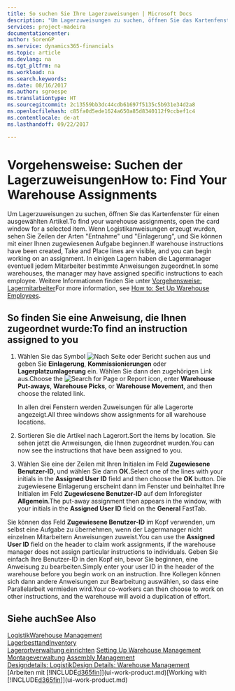 ```yaml
---
title: So suchen Sie Ihre Lagerzuweisungen | Microsoft Docs
description: "Um Lagerzuweisungen zu suchen, öffnen Sie das Kartenfenster für einen ausgewählten Artikel. Wenn Logistikanweisungen erzeugt wurden, sehen Sie Zeilen der Arten \"Entnahme\" und \"Einlagerung\", und Sie können mit einer Ihnen zugewiesenen Aufgabe beginnen. In einigen Lagern haben die Lagermanager eventuell jedem Mitarbeiter bestimmte Anweisungen zugeordnet."
services: project-madeira
documentationcenter: 
author: SorenGP
ms.service: dynamics365-financials
ms.topic: article
ms.devlang: na
ms.tgt_pltfrm: na
ms.workload: na
ms.search.keywords: 
ms.date: 08/16/2017
ms.author: sgroespe
ms.translationtype: HT
ms.sourcegitcommit: 2c13559bb3dc44cdb61697f5135c5b931e34d2a8
ms.openlocfilehash: c85fa0d5ede1624a650a85d8340112f9ccbef1c4
ms.contentlocale: de-at
ms.lasthandoff: 09/22/2017

---
```

# <a name="how-to-find-your-warehouse-assignments"></a><span data-ttu-id="d595d-105">Vorgehensweise: Suchen der Lagerzuweisungen</span><span class="sxs-lookup"><span data-stu-id="d595d-105">How to: Find Your Warehouse Assignments</span></span>
<span data-ttu-id="d595d-106">Um Lagerzuweisungen zu suchen, öffnen Sie das Kartenfenster für einen ausgewählten Artikel.</span><span class="sxs-lookup"><span data-stu-id="d595d-106">To find your warehouse assignments, open the card window for a selected item.</span></span> <span data-ttu-id="d595d-107">Wenn Logistikanweisungen erzeugt wurden, sehen Sie Zeilen der Arten "Entnahme" und "Einlagerung", und Sie können mit einer Ihnen zugewiesenen Aufgabe beginnen.</span><span class="sxs-lookup"><span data-stu-id="d595d-107">If warehouse instructions have been created, Take and Place lines are visible, and you can begin working on an assignment.</span></span> <span data-ttu-id="d595d-108">In einigen Lagern haben die Lagermanager eventuell jedem Mitarbeiter bestimmte Anweisungen zugeordnet.</span><span class="sxs-lookup"><span data-stu-id="d595d-108">In some warehouses, the manager may have assigned specific instructions to each employee.</span></span> <span data-ttu-id="d595d-109">Weitere Informationen finden Sie unter [Vorgehensweise: Lagermitarbeiter](warehouse-how-to-set-up-warehouse-employees.md)</span><span class="sxs-lookup"><span data-stu-id="d595d-109">For more information, see [How to: Set Up Warehouse Employees](warehouse-how-to-set-up-warehouse-employees.md).</span></span>

## <a name="to-find-an-instruction-assigned-to-you"></a><span data-ttu-id="d595d-110">So finden Sie eine Anweisung, die Ihnen zugeordnet wurde:</span><span class="sxs-lookup"><span data-stu-id="d595d-110">To find an instruction assigned to you</span></span>  
1.  <span data-ttu-id="d595d-111">Wählen Sie das Symbol ![Nach Seite oder Bericht suchen](media/ui-search/search_small.png "Nach Seite oder Bericht suchen") aus und geben Sie **Einlagerung**, **Kommissionierungen** oder **Lagerplatzumlagerung** ein. Wählen Sie dann den zugehörigen Link aus.</span><span class="sxs-lookup"><span data-stu-id="d595d-111">Choose the ![Search for Page or Report](media/ui-search/search_small.png "Search for Page or Report icon") icon, enter **Warehouse Put-aways**, **Warehouse Picks**, or **Warehouse Movement**, and then choose the related link.</span></span>

    <span data-ttu-id="d595d-112">In allen drei Fenstern werden Zuweisungen für alle Lagerorte angezeigt.</span><span class="sxs-lookup"><span data-stu-id="d595d-112">All three windows show assignments for all warehouse locations.</span></span>  

2. <span data-ttu-id="d595d-113">Sortieren Sie die Artikel nach Lagerort.</span><span class="sxs-lookup"><span data-stu-id="d595d-113">Sort the items by location.</span></span> <span data-ttu-id="d595d-114">Sie sehen jetzt die Anweisungen, die Ihnen zugeordnet wurden.</span><span class="sxs-lookup"><span data-stu-id="d595d-114">You can now see the instructions that have been assigned to you.</span></span>  
3. <span data-ttu-id="d595d-115">Wählen Sie eine der Zeilen mit Ihren Initialen im Feld **Zugewiesene Benutzer-ID**, und wählen Sie dann **OK.**</span><span class="sxs-lookup"><span data-stu-id="d595d-115">Select one of the lines with your initials in the **Assigned User ID** field and then choose the **OK** button.</span></span> <span data-ttu-id="d595d-116">Die zugewiesene Einlagerung erscheint dann im Fenster und beinhaltet Ihre Initialen im Feld **Zugewiesene Benutzer-ID** auf dem Inforegister **Allgemein**.</span><span class="sxs-lookup"><span data-stu-id="d595d-116">The put-away assignment then appears in the window, with your initials in the **Assigned User ID** field on the **General** FastTab.</span></span>  

<span data-ttu-id="d595d-117">Sie können das Feld **Zugewiesene Benutzer-ID** im Kopf verwenden, um selbst eine Aufgabe zu übernehmen, wenn der Lagermanager nicht einzelnen Mitarbeitern Anweisungen zuweist.</span><span class="sxs-lookup"><span data-stu-id="d595d-117">You can use the **Assigned User ID** field on the header to claim work assignments, if the warehouse manager does not assign particular instructions to individuals.</span></span> <span data-ttu-id="d595d-118">Geben Sie einfach Ihre Benutzer-ID in den Kopf ein, bevor Sie beginnen, eine Anweisung zu bearbeiten.</span><span class="sxs-lookup"><span data-stu-id="d595d-118">Simply enter your user ID in the header of the warehouse before you begin work on an instruction.</span></span> <span data-ttu-id="d595d-119">Ihre Kollegen können sich dann andere Anweisungen zur Bearbeitung auswählen, so dass eine Parallelarbeit vermieden wird.</span><span class="sxs-lookup"><span data-stu-id="d595d-119">Your co-workers can then choose to work on other instructions, and the warehouse will avoid a duplication of effort.</span></span>  

## <a name="see-also"></a><span data-ttu-id="d595d-120">Siehe auch</span><span class="sxs-lookup"><span data-stu-id="d595d-120">See Also</span></span>  
[<span data-ttu-id="d595d-121">Logistik</span><span class="sxs-lookup"><span data-stu-id="d595d-121">Warehouse Management</span></span>](warehouse-manage-warehouse.md)  
[<span data-ttu-id="d595d-122">Lagerbesttand</span><span class="sxs-lookup"><span data-stu-id="d595d-122">Inventory</span></span>](inventory-manage-inventory.md)  
<span data-ttu-id="d595d-123">[Lagerortverwaltung einrichten](warehouse-setup-warehouse.md)   </span><span class="sxs-lookup"><span data-stu-id="d595d-123">[Setting Up Warehouse Management](warehouse-setup-warehouse.md)   </span></span>  
<span data-ttu-id="d595d-124">[Montageverwaltung](assembly-assemble-items.md)  </span><span class="sxs-lookup"><span data-stu-id="d595d-124">[Assembly Management](assembly-assemble-items.md)  </span></span>  
[<span data-ttu-id="d595d-125">Designdetails: Logistik</span><span class="sxs-lookup"><span data-stu-id="d595d-125">Design Details: Warehouse Management</span></span>](design-details-warehouse-management.md)  
<span data-ttu-id="d595d-126">[Arbeiten mit [!INCLUDE[d365fin](includes/d365fin_md.md)]](ui-work-product.md)</span><span class="sxs-lookup"><span data-stu-id="d595d-126">[Working with [!INCLUDE[d365fin](includes/d365fin_md.md)]](ui-work-product.md)</span></span> 

